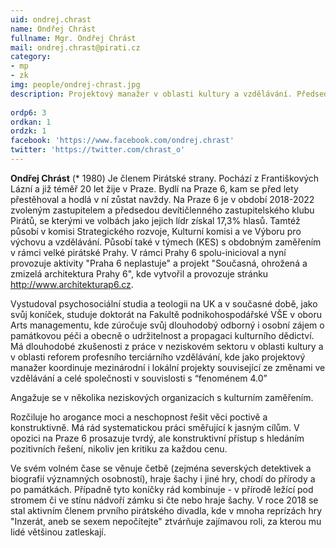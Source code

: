 ```yaml
---
uid: ondrej.chrast
name: Ondřej Chrást
fullname: Mgr. Ondřej Chrást
mail: ondrej.chrast@pirati.cz
category: 
- mp
- zk
img: people/ondrej-chrast.jpg
description: Projektový manažer v oblasti kultury a vzdělávání. Předseda zastupitelského klubu Piráti Praha 6. Lídr kandidátky a kandidát na starostu v komunálních volbách 2018. 
  
ordp6: 3
ordkan: 1
ordzk: 1
facebook: 'https://www.facebook.com/ondrej.chrast'
twitter: 'https://twitter.com/chrast_o'
---
```

**Ondřej Chrást** (* 1980) Je členem Pirátské strany. Pochází z Františkových Lázní a již téměř 20 let žije v Praze. Bydlí na Praze 6, kam se před lety přestěhoval a hodlá v ní zůstat navždy. Na Praze 6 je v období 2018-2022 zvoleným zastupitelem a předsedou devítičlenného zastupitelského klubu Pirátů, se kterými ve volbách jako jejich lídr získal 17,3% hlasů. Tamtéž působí v komisi Strategického rozvoje, Kulturní komisi a ve Výboru pro výchovu a vzdělávání. Působí také v týmech (KES) s obdobným zaměřením v rámci velké pirátské Prahy. V rámci Prahy 6 spolu-inicioval a nyní provozuje aktivity "Praha 6 neplastuje" a projekt "Současná, ohrožená a zmizelá architektura Prahy 6", kde vytvořil a provozuje stránku http://www.architekturap6.cz.

Vystudoval psychosociální studia a teologii na UK a v současné době, jako svůj koníček, studuje doktorát na Fakultě podnikohospodářské VŠE v oboru Arts managementu, kde zúročuje svůj dlouhodobý odborný i osobní zájem o památkovou péči a obecně o udržitelnost a propagaci kulturního dědictví. Má dlouhodobé zkušenosti z práce v neziskovém sektoru v oblasti kultury a v oblasti reforem profesního terciárního vzdělávání, kde jako projektový manažer koordinuje mezinárodní i lokální projekty související ze změnami ve vzdělávání a celé společnosti v souvislosti s “fenoménem 4.0”

Angažuje se v několika neziskových organizacích s kulturním zaměřením. 

Rozčiluje ho arogance moci a neschopnost řešit věci poctivě a konstruktivně. Má rád systematickou práci směřující k jasným cílům. V opozici na Praze 6 prosazuje tvrdý, ale konstruktivní přístup s hledáním pozitivních řešení, nikoliv jen kritiku za každou cenu. 

Ve svém volném čase se věnuje četbě (zejména severských detektivek a biografií významných osobností), hraje šachy i jiné hry, chodí do přírody a po památkách. Případně tyto koníčky rád kombinuje - v přírodě ležící pod stromem či ve stínu nádvoří zámku si čte nebo hraje šachy. V roce 2018 se stal aktivním členem prvního pirátského divadla, kde v mnoha reprízách hry "Inzerát, aneb se sexem nepočítejte" ztvárňuje zajímavou roli, za kterou mu lidé většinou zatleskají. 
